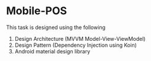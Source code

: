 # Mobile-POS

This task is designed using the following 

 1. Design Architecture (MVVM Model-View-ViewModel)
 2. Design Pattern (Dependency Injection using Koin)
 3. Android material design library 
 
 
